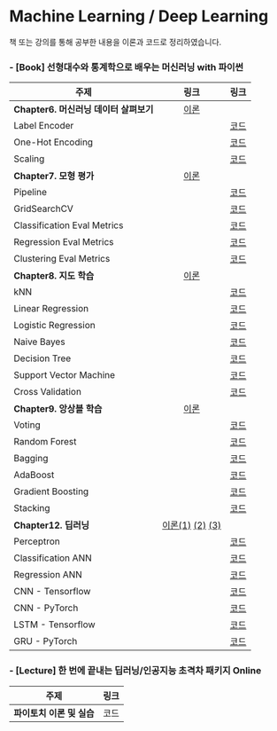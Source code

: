 # Machine Learning / Deep Learning

책 또는 강의를 통해 공부한 내용을 이론과 코드로 정리하였습니다.





### - [Book] 선형대수와 통계학으로 배우는 머신러닝 with 파이썬  
| 주제 | 링크 | 링크 |
|----|:----:|:----:|
| **Chapter6. 머신러닝 데이터 살펴보기** | [이론](https://mmminji.github.io/machinelearning/preprocessing/missingvalue/labelencoder/scaling/2021/05/10/%EC%84%A0%ED%86%B5%EB%A8%B86%EC%9E%A5.html) |  |
| Label Encoder | | [코드](https://github.com/mmminji/Machine-Learning/blob/master/6.2.2.LabelEncoder.py) |
| One-Hot Encoding | | [코드](https://github.com/mmminji/Machine-Learning/blob/master/6.2.3.OneHotEncoding.py) |
| Scaling | | [코드](https://github.com/mmminji/Machine-Learning/blob/master/6.2.4.Scaling.py) |
| **Chapter7. 모형 평가** | [이론](https://mmminji.github.io/machinelearning/fitting/crossvalidation/pipeline/gridsearch/loss/evalmetrics/2021/05/11/%EC%84%A0%ED%86%B5%EB%A8%B87%EC%9E%A5.html) | |
| Pipeline | | [코드](https://github.com/mmminji/Machine-Learning/blob/master/7.3.Pipeline.py) |
| GridSearchCV | | [코드](https://github.com/mmminji/Machine-Learning/blob/master/7.4.GridSearchCV.py) |
| Classification Eval Metrics | | [코드](https://github.com/mmminji/Machine-Learning/blob/master/7.6.2.ClassificationEval.py) |
| Regression Eval Metrics | | [코드](https://github.com/mmminji/Machine-Learning/blob/master/7.6.3.RegressionEval.py) |
| Clustering Eval Metrics | | [코드](https://github.com/mmminji/Machine-Learning/blob/master/7.6.4.ClusteringEval.py) |
| **Chapter8. 지도 학습** | [이론](https://mmminji.github.io/knn/linearregression/logisticregression/naivebayes/decisiontree/supportvectormachine/2021/06/14/%EC%84%A0%ED%86%B5%EB%A8%B88%EC%9E%A5.html) | |
| kNN | | [코드](https://github.com/mmminji/Machine-Learning/blob/master/8.3.kNN.py) |
| Linear Regression | | [코드](https://github.com/mmminji/Machine-Learning/blob/master/8.4.LinearRegression.py) |
| Logistic Regression | | [코드](https://github.com/mmminji/Machine-Learning/blob/master/8.5.LogisticRegression.py) |
| Naive Bayes | | [코드](https://github.com/mmminji/Machine-Learning/blob/master/8.6.NaiveBayes.py) |
| Decision Tree | | [코드](https://github.com/mmminji/Machine-Learning/blob/master/8.7.DecisionTree.py) |
| Support Vector Machine | | [코드](https://github.com/mmminji/Machine-Learning/blob/master/8.8.SupportVectorMachine.py) |
| Cross Validation | | [코드](https://github.com/mmminji/Machine-Learning/blob/master/8.9.CrossValidation.py) |
| **Chapter9. 앙상블 학습** | [이론](https://mmminji.github.io/ensemble/voting/bagging/boosting/stacking/2021/06/21/%EC%84%A0%ED%86%B5%EB%A8%B89%EC%9E%A5.html) | |
| Voting | | [코드](https://github.com/mmminji/Machine-Learning/blob/master/9.2.Voting.py) | 
| Random Forest | | [코드](https://github.com/mmminji/Machine-Learning/blob/master/9.3.3.RandomForest.py) |
| Bagging | | [코드](https://github.com/mmminji/Machine-Learning/blob/master/9.3.4.Bagging.py) |
| AdaBoost | | [코드](https://github.com/mmminji/Machine-Learning/blob/master/9.4.2.AdaBoost.py) |
| Gradient Boosting | | [코드](https://github.com/mmminji/Machine-Learning/blob/master/9.4.5.GradientBoosting.py) |
| Stacking | | [코드](https://github.com/mmminji/Machine-Learning/blob/master/9.5.Stacking.py) |
| **Chapter12. 딥러닝** | [이론(1)](https://mmminji.github.io/ann/perceptron/backpropagation/activationfunction/batchnormalization/dropout/2021/06/22/%EC%84%A0%ED%86%B5%EB%A8%B812%EC%9E%A5.html)   [(2)](https://mmminji.github.io/cnn/kernel/padding/stride/pooling/channel/2021/06/24/%EC%84%A0%ED%86%B5%EB%A8%B812%EC%9E%A5(2).html)   [(3)](https://mmminji.github.io/rnn/lstm/gru/2021/06/28/%EC%84%A0%ED%86%B5%EB%A8%B812%EC%9E%A5(3).html) | |
| Perceptron | | [코드](https://github.com/mmminji/Machine-Learning/blob/master/12.2.Perceptron.py) |
| Classification ANN | | [코드](https://github.com/mmminji/Machine-Learning/blob/master/12.3.7.ClassificationANN.py) |
| Regression ANN | | [코드](https://github.com/mmminji/Machine-Learning/blob/master/12.3.8.RegressionANN.py) |
| CNN - Tensorflow | | [코드](https://github.com/mmminji/Machine-Learning/blob/master/12.4.TensorFlowCNN.py) |
| CNN - PyTorch | | [코드](https://github.com/mmminji/Machine-Learning/blob/master/12.4.PyTorchCNN.py) |
| LSTM - Tensorflow | | [코드](https://github.com/mmminji/Machine-Learning/blob/master/12.5.TensorFlowLSTM.py) |
| GRU - PyTorch | | [코드](https://github.com/mmminji/Machine-Learning/blob/master/12.5.PyTorchGRU.py) |


### - [Lecture] 한 번에 끝내는 딥러닝/인공지능 초격차 패키지 Online  
| 주제 | 링크 |
|----|:----:|
| **파이토치 이론 및 실습** | 코드 |
